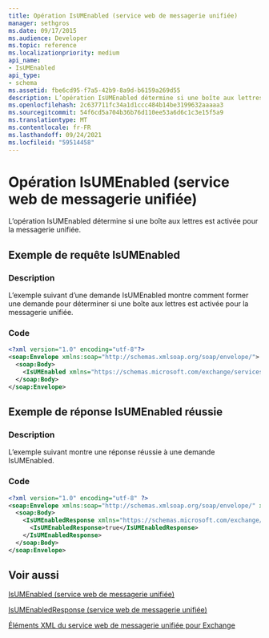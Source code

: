 ```yaml
---
title: Opération IsUMEnabled (service web de messagerie unifiée)
manager: sethgros
ms.date: 09/17/2015
ms.audience: Developer
ms.topic: reference
ms.localizationpriority: medium
api_name:
- IsUMEnabled
api_type:
- schema
ms.assetid: fbe6cd95-f7a5-42b9-8a9d-b6159a269d55
description: L’opération IsUMEnabled détermine si une boîte aux lettres est activée pour la messagerie unifiée.
ms.openlocfilehash: 2c637711fc34a1d1ccc484b14be3199632aaaaa3
ms.sourcegitcommit: 54f6cd5a704b36b76d110ee53a6d6c1c3e15f5a9
ms.translationtype: MT
ms.contentlocale: fr-FR
ms.lasthandoff: 09/24/2021
ms.locfileid: "59514458"
---
```

# <a name="isumenabled-operation-um-web-service"></a>Opération IsUMEnabled (service web de messagerie unifiée)

L’opération IsUMEnabled détermine si une boîte aux lettres est activée pour la messagerie unifiée.
  
## <a name="isumenabled-request-example"></a>Exemple de requête IsUMEnabled

### <a name="description"></a>Description

L’exemple suivant d’une demande IsUMEnabled montre comment former une demande pour déterminer si une boîte aux lettres est activée pour la messagerie unifiée.
  
### <a name="code"></a>Code

```XML
<?xml version="1.0" encoding="utf-8"?>
<soap:Envelope xmlns:soap="http://schemas.xmlsoap.org/soap/envelope/">
  <soap:Body>
    <IsUMEnabled xmlns="https://schemas.microsoft.com/exchange/services/2006/messages" />
  </soap:Body>
</soap:Envelope>
```

## <a name="successful-isumenabled-response-example"></a>Exemple de réponse IsUMEnabled réussie

### <a name="description"></a>Description

L’exemple suivant montre une réponse réussie à une demande IsUMEnabled.
  
### <a name="code"></a>Code

```XML
<?xml version="1.0" encoding="utf-8" ?>
<soap:Envelope xmlns:soap="http://schemas.xmlsoap.org/soap/envelope/" xmlns:xsi="http://www.w3.org/2001/XMLSchema-instance" xmlns:xsd="http://www.w3.org/2001/XMLSchema">
  <soap:Body>
    <IsUMEnabledResponse xmlns="https://schemas.microsoft.com/exchange/services/2006/messages">
      <IsUMEnabledResponse>true</IsUMEnabledResponse> 
    </IsUMEnabledResponse>
  </soap:Body>
</soap:Envelope>
```

## <a name="see-also"></a>Voir aussi



[IsUMEnabled (service web de messagerie unifiée)](isumenabled-um-web-service.md)
  
[IsUMEnabledResponse (service web de messagerie unifiée)](isumenabledresponse-um-web-service.md)


[Éléments XML du service web de messagerie unifiée pour Exchange](unified-messaging-web-service-xml-elements-for-exchange.md)

